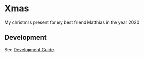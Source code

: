 # Xmas

My christmas present for my best friend Matthias in the year 2020

## Development

See [Development Guide](./DEVELOPMENT.md).
